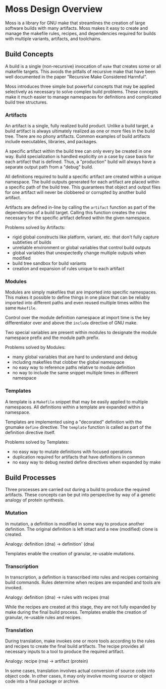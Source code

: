 # Moss Design Overview

Moss is a library for GNU make that streamlines the creation of large
software builds with many artifacts. Moss makes it easy to create and manage
the makefile rules, recipes, and dependencies required for builds with
multiple variants, artifacts, and toolchains.

## Build Concepts

A build is a single (non-recursive) invocation of `make` that
creates some or all makefile targets. This avoids the pitfalls of recursive
make that have been well documented in the paper "Recursive Make Considered
Harmful".

Moss introduces three simple but powerful concepts that may be applied selectively as necessary to solve complex build problems.
These concepts make it much easier to manage namespaces for definitions and complicated build tree structures.

### Artifacts

An artifact is a single, fully realized build product.
Unlike a build target, a build artifact is always ultimately realized as one or more files in the build tree.
There are no phony artifacts.
Common examples of build artifacts include executables, libraries, and packages.

A specific artifact within the build tree can only every be created in one way.
Build specialization is handled explicitly on a case by case basis for each artifact that is defined.
Thus, a "production" build will always have a separate output path from a "debug" build.

All definitions required to build a specific artifact are created within a unique namespace.
The build outputs generated for each artifact are placed within a specific path of the build tree.
This guarantees that object and output files for one artifact will never be clobbered or corrupted by another build artifact.

Artifacts are defined in-line by calling the `artifact` function as part of the dependencies of a build target. Calling this function creates the rules necessary for the specific artifact defined within the given namespace.

Problems solved by Artifacts:

- rigid global constructs like platform, variant, etc. that don't fully capture subtleties of builds
- unreliable environment or global variables that control build outputs
- global variables that unexpectedly change multiple outputs when modified
- build tree sandbox for build variants
- creation and expansion of rules unique to each artifact

### Modules

Modules are simply makefiles that are imported into specific namespaces.
This makes it possible to define things in one place that can be reliably imported into different paths and even reused multiple times within the same `Makefile`.

Control over the module definition namespace at import time is the key
differentiator over and above the `include` directive of GNU make.

Two special variables are present within modules to designate the module namespace prefix and the module path prefix.

Problems solved by Modules:

- many global variables that are hard to understand and debug
- including makefiles that clobber the global namespace
- no easy way to reference paths relative to module definition 
- no way to include the same snippet multiple times in different namespace

### Templates

A template is a `Makefile` snippet that may be easily applied to multiple namespaces.
All definitions within a template are expanded within a namespace.

Templates are implemented using a "decorated" definition with the gnumake `define` directive. The `template` function is called as part of the definition directive itself.

Problems solved by Templates:

- no easy way to mutate definitions with focused operations 
- duplication required for artifacts that have definitions in common
- no easy way to debug nested define directives when expanded by make 

## Build Processes

Three processes are carried out during a build to produce the required
artifacts.  These concepts can be put into perspective by way of a genetic
analogy of protein synthesis.

### Mutation

In mutation, a definition is modified in some way to produce another definition.
The original definition is left intact and a new (modified) clone is created.

Analogy: definition (dna) -> definition' (dna)

Templates enable the creation of granular, re-usable mutations.

### Transcription

In transcription, a definition is transcribed into rules and recipes containing
build commands. Rules determine when recipes are expanded and tools are
invoked.

Analogy: definition (dna) -> rules with recipes (rna)

While the recipes are created at this stage, they are not fully expanded by make during the final build process.
Templates enable the creation of granular, re-usable rules and recipes.

### Translation

During translation, make invokes one or more tools according to the rules and recipes to create the final build artifacts.
The recipe provides all necessary inputs to a tool to produce the required artifact.

Analogy: recipe (rna) -> artifact (protein)

In some cases, translation involves actual conversion of source code into
object code. In other cases, it may only involve moving source or object code
into a final package or archive.
